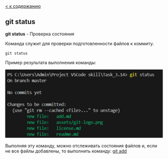 [< к содержанию](./readme.md) 

## git status

**git status** - Проверка состояния

Команда служит для проверки подготовленности файлов к коммиту. 

```bash=
git status
```

Пример результата выполнения команды: 

![init](./assets/status.png)

Выполняя эту команду, можно отслеживать состояния файлов и, если не все файлы добавлены, то выполнить команду: <u>[git add](./add.md)</u>